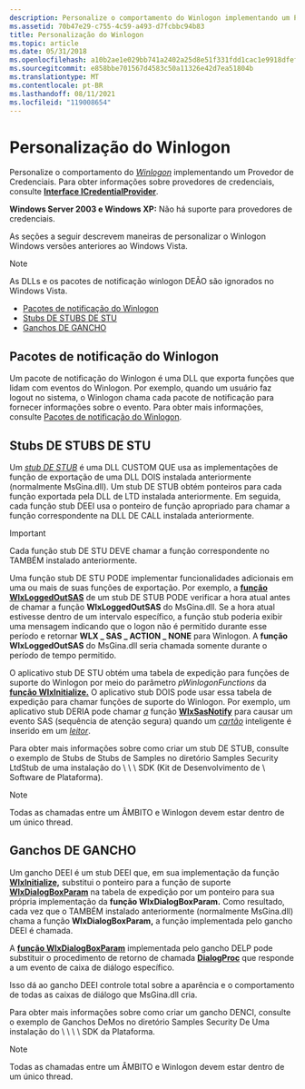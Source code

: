 ```yaml
---
description: Personalize o comportamento do Winlogon implementando um Provedor de Credenciais.
ms.assetid: 70b47e29-c755-4c59-a493-d7fcbbc94b83
title: Personalização do Winlogon
ms.topic: article
ms.date: 05/31/2018
ms.openlocfilehash: a10b2ae1e029bb741a2402a25d8e51f331fdd1cac1e9918dfef3b35b36c8e6d4
ms.sourcegitcommit: e858bbe701567d4583c50a11326e42d7ea51804b
ms.translationtype: MT
ms.contentlocale: pt-BR
ms.lasthandoff: 08/11/2021
ms.locfileid: "119008654"
---
```

# <a name="customizing-winlogon"></a>Personalização do Winlogon

Personalize o comportamento do [*Winlogon*](/windows/desktop/SecGloss/w-gly) implementando um Provedor de Credenciais. Para obter informações sobre provedores de credenciais, consulte [**Interface ICredentialProvider**](/windows/win32/api/credentialprovider/nn-credentialprovider-icredentialprovider).

**Windows Server 2003 e Windows XP:** Não há suporte para provedores de credenciais.

As seções a seguir descrevem maneiras de personalizar o Winlogon Windows versões anteriores ao Windows Vista.

> [!Note]  
> As DLLs e os pacotes de notificação winlogon DEÃO são ignorados no Windows Vista.

 

-   [Pacotes de notificação do Winlogon](#winlogon-notification-packages)
-   [Stubs DE STUBS DE STU](#gina-stubs)
-   [Ganchos DE GANCHO](#gina-hooks)

## <a name="winlogon-notification-packages"></a>Pacotes de notificação do Winlogon

Um pacote de notificação do Winlogon é uma DLL que exporta funções que lidam com eventos do Winlogon. Por exemplo, quando um usuário faz logout no sistema, o Winlogon chama cada pacote de notificação para fornecer informações sobre o evento. Para obter mais informações, consulte [Pacotes de notificação do Winlogon](winlogon-notification-packages.md).

## <a name="gina-stubs"></a>Stubs DE STUBS DE STU

Um [*stub DE STUB*](/windows/desktop/SecGloss/g-gly) é uma DLL CUSTOM QUE usa as implementações de função de exportação de uma DLL DOIS instalada anteriormente (normalmente MsGina.dll). Um stub DE STUB obtém ponteiros para cada função exportada pela DLL de LTD instalada anteriormente. Em seguida, cada função stub DEEI usa o ponteiro de função apropriado para chamar a função correspondente na DLL DE CALL instalada anteriormente.

> [!IMPORTANT]
> Cada função stub DE STU DEVE chamar a função correspondente no TAMBÉM instalado anteriormente.

 

Uma função stub DE STU PODE implementar funcionalidades adicionais em uma ou mais de suas funções de exportação. Por exemplo, a [**função WlxLoggedOutSAS**](/windows/desktop/api/Winwlx/nf-winwlx-wlxloggedoutsas) de um stub DE STUB PODE verificar a hora atual antes de chamar a função **WlxLoggedOutSAS** do MsGina.dll. Se a hora atual estivesse dentro de um intervalo específico, a função stub poderia exibir uma mensagem indicando que o logon não é permitido durante esse período e retornar **WLX \_ SAS \_ ACTION \_ NONE** para Winlogon. A **função WlxLoggedOutSAS** do MsGina.dll seria chamada somente durante o período de tempo permitido.

O aplicativo stub DE STU obtém uma tabela de expedição para funções de suporte do Winlogon por meio do parâmetro *pWinlogonFunctions* da [**função WlxInitialize.**](/windows/desktop/api/Winwlx/nf-winwlx-wlxinitialize) O aplicativo stub DOIS pode usar essa tabela de expedição para chamar funções de suporte do Winlogon. Por exemplo, um aplicativo stub DERIA pode chamar [*a*](/windows/desktop/SecGloss/s-gly) função [**WlxSasNotify**](/windows/win32/api/winwlx/nc-winwlx-pwlx_sas_notify) para causar um evento SAS (sequência de atenção segura) quando um [*cartão*](/windows/desktop/SecGloss/s-gly) inteligente é inserido em um [*leitor*](/windows/desktop/SecGloss/r-gly).

Para obter mais informações sobre como criar um stub DE STUB, consulte o exemplo de Stubs de Stubs de Samples no diretório Samples Security LtdStub de uma instalação do \\ \\ \\ SDK (Kit de Desenvolvimento de \\ Software de Plataforma).

> [!Note]  
> Todas as chamadas entre um ÂMBITO e Winlogon devem estar dentro de um único thread.

 

## <a name="gina-hooks"></a>Ganchos DE GANCHO

Um gancho DEEI é um stub DEEI que, em sua implementação da função [**WlxInitialize,**](/windows/desktop/api/Winwlx/nf-winwlx-wlxinitialize) substitui o ponteiro para a função de suporte [**WlxDialogBoxParam**](/windows/win32/api/winwlx/nc-winwlx-pwlx_dialog_box_param) na tabela de expedição por um ponteiro para sua própria implementação da **função WlxDialogBoxParam.** Como resultado, cada vez que o TAMBÉM instalado anteriormente (normalmente MsGina.dll) chama a função **WlxDialogBoxParam,** a função implementada pelo gancho DEEI é chamada.

A [**função WlxDialogBoxParam**](/windows/win32/api/winwlx/nc-winwlx-pwlx_dialog_box_param) implementada pelo gancho DELP pode substituir o procedimento de retorno de chamada [**DialogProc**](/windows/win32/api/winuser/nc-winuser-dlgproc) que responde a um evento de caixa de diálogo específico.

Isso dá ao gancho DEEI controle total sobre a aparência e o comportamento de todas as caixas de diálogo que MsGina.dll cria.

Para obter mais informações sobre como criar um gancho DENCI, consulte o exemplo de Ganchos DeMos no diretório Samples Security De Uma instalação do \\ \\ \\ \\ SDK da Plataforma.

> [!Note]  
> Todas as chamadas entre um ÂMBITO e Winlogon devem estar dentro de um único thread.

 

 

 
